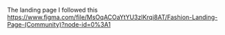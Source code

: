 The landing page I followed this
https://www.figma.com/file/MsOqACOaYtYU3zlKrqi8AT/Fashion-Landing-Page-(Community)?node-id=0%3A1
